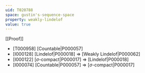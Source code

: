 ```yaml
---
uid: T020788
space: gustin's-sequence-space
property: weakly-lindelof
value: true
---
```

[[Proof]]

* [T000958] [Countable|P000057]
* [I000128] [Lindelof|P000018] => [Weakly Lindelof|P000062]
* [I000122] [$\sigma$-compact|P000017] => [Lindelof|P000018]
* [I000074] [Countable|P000057] => [$\sigma$-compact|P000017]

